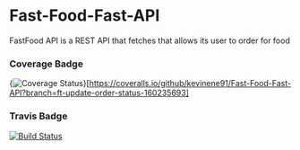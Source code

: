 # Fast-Food-Fast-API 
FastFood API is a REST API that fetches that allows its user to order for food

### Coverage Badge
{<img src="https://coveralls.io/repos/github/kevinene91/Fast-Food-Fast-API/badge.svg?branch=ft-update-order-status-160235693" alt="Coverage Status" />}[https://coveralls.io/github/kevinene91/Fast-Food-Fast-API?branch=ft-update-order-status-160235693]


### Travis Badge
[![Build Status](https://travis-ci.org/kevinene91/Fast-Food-Fast-API.svg?branch=ft-update-order-status-160235693)](https://travis-ci.org/kevinene91/Fast-Food-Fast-API)
